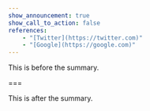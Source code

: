 ```yaml
---
show_announcement: true
show_call_to_action: false
references:
    - "[Twitter](https://twitter.com)"
    - "[Google](https://google.com)"
---
```



This is before the summary.


===

This is after the summary.
